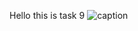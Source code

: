 Hello this is task 9
![caption](https://github.com/knsssuraj16/technojam-task/blob/main/task9/video1.gif)
